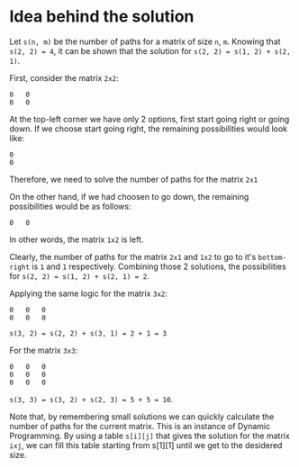 # Idea behind the solution

Let `s(n, m)` be the number of paths for a matrix of size `n`, `m`. Knowing that `s(2, 2) = 4`, it can be shown that the solution for `s(2, 2) = s(1, 2) + s(2, 1)`.

First, consider the matrix `2x2`:

```
0   0
0   0
```

At the top-left corner we have only 2 options, first start going right or going down. If we choose start going right, the remaining possibilities would look like:

```
0
0
```

Therefore, we need to solve the number of paths for the matrix `2x1`

On the other hand, if we had choosen to go down, the remaining possibilities would be as follows:

```
0   0
```

In other words, the matrix `1x2` is left.

Clearly, the number of paths for the matrix `2x1` and `1x2` to go to it's `bottom-right` is `1` and `1` respectively. Combining those 2 solutions, the possibilities for `s(2, 2) = s(1, 2) + s(2, 1) = 2`.

Applying the same logic for the matrix `3x2`:

```
0   0   0
0   0   0
```

`s(3, 2) = s(2, 2) + s(3, 1) = 2 + 1 = 3`

For the matrix `3x3`:

```
0   0   0
0   0   0
0   0   0
```

`s(3, 3) = s(3, 2) + s(2, 3) = 5 + 5 = 10`.

Note that, by remembering small solutions we can quickly calculate the number of paths for the current matrix. This is an instance of Dynamic Programming. By using a table `s[i][j]` that gives the solution for the matrix `ixj`, we can fill this table starting from s[1][1] until we get to the desidered size.
